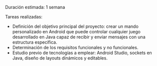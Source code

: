 Duración estimada: 1 semana

Tareas realizadas:

*  Definición del objetivo principal del proyecto: crear un mando personalizado en Android que puede controlar cualquier juego  desarrollado en Java capaz de recibir y  enviar mensajes con una estructura específica.
* Determinación de los requisitos funcionales y no funcionales.
* Estudio previo de tecnologías a emplear: Android Studio, sockets en Java, diseño de layouts dinámicos y editables.